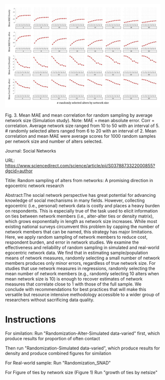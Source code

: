 ![](Image/simulate-varied.jpg)

Fig. 3. Mean MAE and mean correlation for random sampling by average network size (Simulation study). Note: MAE = mean absolute error. Corr = correlation. Average network size ranged from 10 to 50 with an interval of 5. # randomly selected alters ranged from 6 to 20 with an interval of 2. Mean correlation and mean MAE were average scores for 1000 random samples per network size and number of alters selected.

Journal: Social Networks

URL: https://www.sciencedirect.com/science/article/pii/S0378873322000855?dgcid=author

Titile: Random sampling of alters from networks: A promising direction in egocentric network research

Abstract:The social network perspective has great potential for advancing knowledge of social mechanisms in many fields. However, collecting egocentric (i.e., personal) network data is costly and places a heavy burden on respondents. This is especially true of the task used to elicit information on ties between network members (i.e., alter-alter ties or density matrix), which grows exponentially in length as network size increases. While most existing national surveys circumvent this problem by capping the number of network members that can be named, this strategy has major limitations. Here, we apply random sampling of network members to reduce cost, respondent burden, and error in network studies. We examine the effectiveness and reliability of random sampling in simulated and real-world egocentric network data. We find that in estimating sample/population means of network measures, randomly selecting a small number of network members produces only minor errors, regardless of true network size. For studies that use network measures in regressions, randomly selecting the mean number of network members (e.g., randomly selecting 10 alters when mean network size is 10) is enough to recover estimates of network measures that correlate close to 1 with those of the full sample. We conclude with recommendations for best practices that will make this versatile but resource intensive methodology accessible to a wider group of researchers without sacrificing data quality.



# Instructions
For similation: 
Run "Randomization-Alter-Simulated data-varied" first, which produce results for proportion of often contact

Then run "Randomization-Simulated data-varied", which produce results for density and produce combined figures for similation

For Real-world sample: 
Run "Randomization_SNAD"

For Figure of ties by network size (Figure 1)
Run "growth of ties by netsize"
